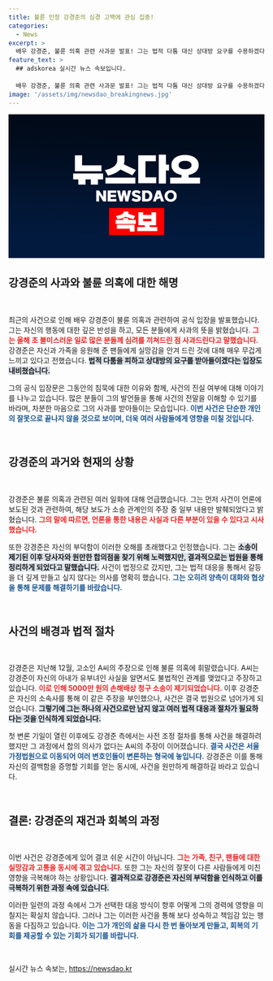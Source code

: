 ```yaml
---
title: 불륜 인정 강경준의 심경 고백에 관심 집중!
categories:
  - News
excerpt: >
  배우 강경준, 불륜 의혹 관련 사과문 발표! 그는 법적 다툼 대신 상대방 요구를 수용하겠다고 밝혔으며, 자신의 부덕함을 인정하고 원만한 합의를 위해 노력할 것이라고 전했다.
feature_text: >
  ## adskorea 실시간 뉴스 속보입니다.

  배우 강경준, 불륜 의혹 관련 사과문 발표! 그는 법적 다툼 대신 상대방 요구를 수용하겠다고 밝혔으며, 자신의 부덕함을 인정하고 원만한 합의를 위해 노력할 것이라고 전했다.
image: '/assets/img/newsdao_breakingnews.jpg'
---
```


<p><img src="/assets/img/newsdao_breakingnews.jpg" alt="adskorea 속보" /></p>

<h2 data-ke-size="size26">강경준의 사과와 불륜 의혹에 대한 해명</h2>

<p data-ke-size="size16">&nbsp;</p>

<p>최근의 사건으로 인해 배우 강경준이 불륜 의혹과 관련하여 공식 입장을 발표했습니다. 그는 자신의 행동에 대한 깊은 반성을 하고, 모든 분들에게 사과의 뜻을 밝혔습니다. <b><span style="color: #ee2323;">그는 올해 초 불미스러운 일로 많은 분들께 심려를 끼쳐드린 점 사과드린다고 말했습니다.</span></b> 강경준은 자신과 가족을 응원해 준 팬들에게 실망감을 안겨 드린 것에 대해 매우 무겁게 느끼고 있다고 전했습니다. <b><span style="background-color: #21538527;">법적 다툼을 피하고 상대방의 요구를 받아들이겠다는 입장도 내비쳤습니다.</span></b> </p>

<p>그의 공식 입장문은 그동안의 침묵에 대한 이유와 함께, 사건의 진실 여부에 대해 이야기를 나누고 있습니다. 많은 분들이 그의 발언들을 통해 사건의 전말을 이해할 수 있기를 바라며, 차분한 마음으로 그의 사과를 받아들이는 모습입니다. <b><span style="color: #1a5490;">이번 사건은 단순한 개인의 잘못으로 끝나지 않을 것으로 보이며, 더욱 여러 사람들에게 영향을 미칠 것입니다.</span></b> </p>

<p data-ke-size="size16">&nbsp;</p>

<h2 data-ke-size="size26">강경준의 과거와 현재의 상황</h2>

<p data-ke-size="size16">&nbsp;</p>

<p>강경준은 불륜 의혹과 관련된 여러 일화에 대해 언급했습니다. 그는 먼저 사건이 언론에 보도된 것과 관련하여, 해당 보도가 소송 관계인의 주장 중 일부 내용만 발췌되었다고 밝혔습니다. <b><span style="color: #ee2323;">그의 말에 따르면, 언론을 통한 내용은 사실과 다른 부분이 있을 수 있다고 시사했습니다.</span></b> </p>

<p>또한 강경준은 자신의 부덕함이 이러한 오해를 초래했다고 인정했습니다. 그는 <b><span style="background-color: #21538527;">소송이 제기된 이후 당사자와 원만한 합의점을 찾기 위해 노력했지만, 결과적으로는 법원을 통해 정리하게 되었다고 말했습니다.</span></b> 사건이 법정으로 갔지만, 그는 법적 대응을 통해서 갈등을 더 깊게 만들고 싶지 않다는 의사를 명확히 했습니다. <b><span style="color: #1a5490;">그는 오히려 양측이 대화와 협상을 통해 문제를 해결하기를 바랐습니다.</span></b> </p>

<p data-ke-size="size16">&nbsp;</p>

<h2 data-ke-size="size26">사건의 배경과 법적 절차</h2>

<p data-ke-size="size16">&nbsp;</p>

<p>강경준은 지난해 12월, 고소인 A씨의 주장으로 인해 불륜 의혹에 휘말렸습니다. A씨는 강경준이 자신의 아내가 유부녀인 사실을 알면서도 불법적인 관계를 맺었다고 주장하고 있습니다. <b><span style="color: #ee2323;">이로 인해 5000만 원의 손해배상 청구 소송이 제기되었습니다.</span></b> 이후 강경준은 자신의 소속사를 통해 이 같은 주장을 부인했으나, 사건은 결국 법원으로 넘어가게 되었습니다. <b><span style="background-color: #21538527;">그렇기에 그는 하나의 사건으로만 남지 않고 여러 법적 대응과 절차가 필요하다는 것을 인식하게 되었습니다.</span></b> </p>

<p>첫 변론 기일이 열린 이후에도 강경준 측에서는 사전 조정 절차를 통해 사건을 해결하려 했지만 그 과정에서 합의 의사가 없다는 A씨의 주장이 이어졌습니다. <b><span style="color: #1a5490;">결국 사건은 서울가정법원으로 이동되어 여러 변호인들이 변론하는 형국에 놓입니다.</span></b> 강경준은 이를 통해 자신의 결백함을 증명할 기회를 얻는 동시에, 사건을 원만하게 해결하길 바라고 있습니다.</p>

<p data-ke-size="size16">&nbsp;</p>

<h2 data-ke-size="size26">결론: 강경준의 재건과 회복의 과정</h2>

<p data-ke-size="size16">&nbsp;</p>

<p>이번 사건은 강경준에게 있어 결코 쉬운 시간이 아닙니다. <b><span style="color: #ee2323;">그는 가족, 친구, 팬들에 대한 실망감과 고통을 동시에 겪고 있습니다.</span></b> 또한 그는 자신의 잘못이 다른 사람들에게 미친 영향을 극복해야 하는 상황입니다. <b><span style="background-color: #21538527;">결과적으로 강경준은 자신의 부덕함을 인식하고 이를 극복하기 위한 과정 속에 있습니다.</span></b> </p>

<p>이러한 일련의 과정 속에서 그가 선택한 대응 방식이 향후 어떻게 그의 경력에 영향을 미칠지는 확실치 않습니다. 그러나 그는 이러한 사건을 통해 보다 성숙하고 책임감 있는 행동을 다짐하고 있습니다. <b><span style="color: #1a5490;">이는 그가 개인의 삶을 다시 한 번 돌아보게 만들고, 회복의 기회를 제공할 수 있는 기회가 되기를 바랍니다.</span></b> </p>

<p data-ke-size="size16">&nbsp;</p>
실시간 뉴스 속보는, <a href="https://newsdao.kr" rel="dofollow">https://newsdao.kr</a>


